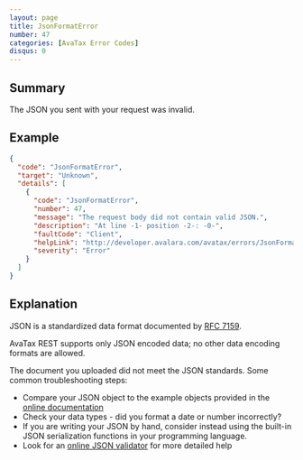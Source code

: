 ```yaml
---
layout: page
title: JsonFormatError
number: 47
categories: [AvaTax Error Codes]
disqus: 0
---
```


## Summary

The JSON you sent with your request was invalid.

## Example

```json
{
  "code": "JsonFormatError",
  "target": "Unknown",
  "details": [
    {
      "code": "JsonFormatError",
      "number": 47,
      "message": "The request body did not contain valid JSON.",
      "description": "At line -1- position -2-: -0-",
      "faultCode": "Client",
      "helpLink": "http://developer.avalara.com/avatax/errors/JsonFormatError",
      "severity": "Error"
    }
  ]
}
```

## Explanation

JSON is a standardized data format documented by <a href="https://tools.ietf.org/html/rfc7159">RFC 7159</a>.  

AvaTax REST supports only JSON encoded data; no other data encoding formats are allowed.

The document you uploaded did not meet the JSON standards.  Some common troubleshooting steps:

<ul class="name">
	<li>Compare your JSON object to the example objects provided in the <a href="https://sandbox-rest.avatax.com/swagger/ui/index.html">online documentation</a></li>
	<li>Check your data types - did you format a date or number incorrectly?</li>
	<li>If you are writing your JSON by hand, consider instead using the built-in JSON serialization functions in your programming language.</li>
	<li>Look for an <a href="https://www.google.com/search?q=json+validator">online JSON validator</a> for more detailed help</li>
</ul>
